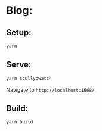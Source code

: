 # Blog:

## Setup:

```sh
yarn
```

## Serve:

```sh
yarn scully:watch
```

Navigate to `http://localhost:1668/`.

## Build:

```sh
yarn build
```
